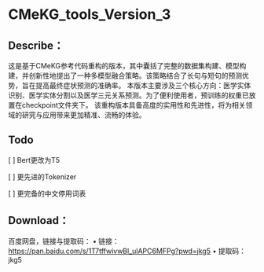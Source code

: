 # CMeKG_tools_Version_3
## Describe：

这是基于CMeKG参考代码重构的版本，其中囊括了完整的数据集构建、模型构建，并创新性地提出了一种多模型融合策略。该策略结合了长句与短句的预测优势，旨在提高最终症状预测的准确率。
本版本主要涉及三个核心方向：医学实体识别、医学实体分割以及医学三元关系预测。为了便利使用者，预训练的权重已放置在checkpoint文件夹下。
该重构版本具备高度的实用性和先进性，将为相关领域的研究与应用带来更加精准、流畅的体验。

## Todo


[ ] Bert更改为T5

[ ] 更先进的Tokenizer

[ ] 更完备的中文停用词表

## Download：


百度网盘，链接与提取码：
• 链接：https://pan.baidu.com/s/1T7tffwivwBl_ulAPC6MFPg?pwd=jkg5 
• 提取码：jkg5 
